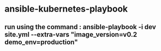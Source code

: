 # ansible-kubernetes-playbook

## run using the command : ansible-playbook -i dev site.yml --extra-vars "image_version=v0.2 demo_env=production"
